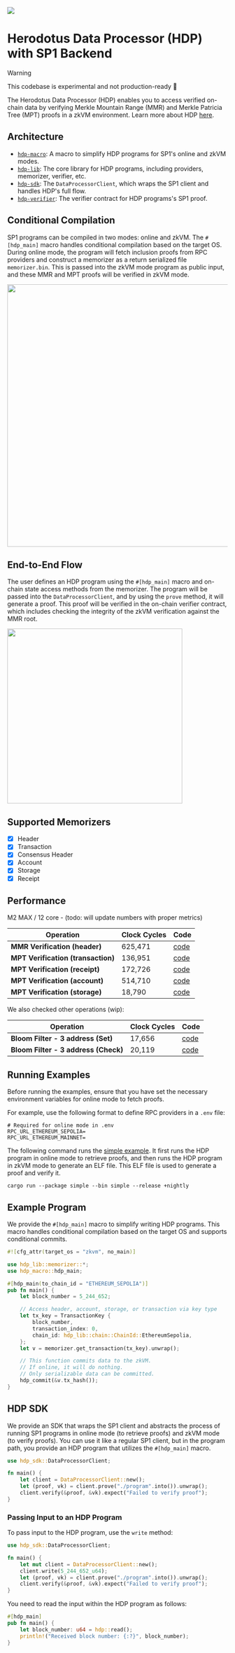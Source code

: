 ![](.github/banner.png)

# Herodotus Data Processor (HDP) with SP1 Backend

> [!WARNING]
> This codebase is experimental and not production-ready 🚧

The Herodotus Data Processor (HDP) enables you to access verified on-chain data by verifying Merkle Mountain Range (MMR) and Merkle Patricia Tree (MPT) proofs in a zkVM environment. Learn more about HDP [here](https://docs.herodotus.dev/herodotus-docs/developers/data-processor).

## Architecture

- [`hdp-macro`](./hdp-macro/): A macro to simplify HDP programs for SP1's online and zkVM modes.
- [`hdp-lib`](./lib/): The core library for HDP programs, including providers, memorizer, verifier, etc.
- [`hdp-sdk`](./hdp-sdk/): The `DataProcessorClient`, which wraps the SP1 client and handles HDP's full flow.
- [`hdp-verifier`](./hdp-verifier/): The verifier contract for HDP programs's SP1 proof.

## Conditional Compilation

SP1 programs can be compiled in two modes: online and zkVM. The `#[hdp_main]` macro handles conditional compilation based on the target OS. During online mode, the program will fetch inclusion proofs from RPC providers and construct a memorizer as a return serialized file `memorizer.bin`. This is passed into the zkVM mode program as public input, and these MMR and MPT proofs will be verified in zkVM mode.

<img src=".github/program_diagram.png" width="600">

## End-to-End Flow

The user defines an HDP program using the `#[hdp_main]` macro and on-chain state access methods from the memorizer. The program will be passed into the `DataProcessorClient`, and by using the `prove` method, it will generate a proof. This proof will be verified in the on-chain verifier contract, which includes checking the integrity of the zkVM verification against the MMR root.

<img src=".github/e2e.png" width="400">

## Supported Memorizers

- [x] Header
- [x] Transaction
- [x] Consensus Header
- [x] Account
- [x] Storage
- [x] Receipt

## Performance

M2 MAX / 12 core - (todo: will update numbers with proper metrics)

| Operation                          | Clock Cycles | Code                                            |
| ---------------------------------- | ------------ | ----------------------------------------------- |
| **MMR Verification (header)**      | 625,471      | [code](./lib/src/memorizer/header/zkvm.rs)      |
| **MPT Verification (transaction)** | 136,951      | [code](./lib/src/memorizer/transaction/zkvm.rs) |
| **MPT Verification (receipt)**     | 172,726      | [code](./lib/src/memorizer/receipt/zkvm.rs)     |
| **MPT Verification (account)**     | 514,710      | [code](./lib/src/memorizer/account/zkvm.rs)     |
| **MPT Verification (storage)**     | 18,790       | [code](./lib/src/memorizer/storage/zkvm.rs)     |

We also checked other operations (wip):

| Operation                            | Clock Cycles | Code                                              |
| ------------------------------------ | ------------ | ------------------------------------------------- |
| **Bloom Filter - 3 address (Set)**   | 17,656       | [code](./examples/compliance/program/src/main.rs) |
| **Bloom Filter - 3 address (Check)** | 20,119       | [code](./examples/compliance/program/src/main.rs) |

## Running Examples

Before running the examples, ensure that you have set the necessary environment variables for online mode to fetch proofs.

For example, use the following format to define RPC providers in a `.env` file:

```
# Required for online mode in .env
RPC_URL_ETHEREUM_SEPOLIA=
RPC_URL_ETHEREUM_MAINNET=
```

The following command runs the [simple example](./examples/simple/README.md). It first runs the HDP program in online mode to retrieve proofs, and then runs the HDP program in zkVM mode to generate an ELF file. This ELF file is used to generate a proof and verify it.

```
cargo run --package simple --bin simple --release +nightly
```

## Example Program

We provide the `#[hdp_main]` macro to simplify writing HDP programs. This macro handles conditional compilation based on the target OS and supports conditional commits.

```rust
#![cfg_attr(target_os = "zkvm", no_main)]

use hdp_lib::memorizer::*;
use hdp_macro::hdp_main;

#[hdp_main(to_chain_id = "ETHEREUM_SEPOLIA")]
pub fn main() {
    let block_number = 5_244_652;

    // Access header, account, storage, or transaction via key type
    let tx_key = TransactionKey {
        block_number,
        transaction_index: 0,
        chain_id: hdp_lib::chain::ChainId::EthereumSepolia,
    };
    let v = memorizer.get_transaction(tx_key).unwrap();

    // This function commits data to the zkVM.
    // If online, it will do nothing.
    // Only serializable data can be committed.
    hdp_commit(&v.tx_hash());
}
```

## HDP SDK

We provide an SDK that wraps the SP1 client and abstracts the process of running SP1 programs in online mode (to retrieve proofs) and zkVM mode (to verify proofs). You can use it like a regular SP1 client, but in the program path, you provide an HDP program that utilizes the `#[hdp_main]` macro.

```rust
use hdp_sdk::DataProcessorClient;

fn main() {
    let client = DataProcessorClient::new();
    let (proof, vk) = client.prove("./program".into()).unwrap();
    client.verify(&proof, &vk).expect("Failed to verify proof");
}
```

### Passing Input to an HDP Program

To pass input to the HDP program, use the `write` method:

```rust
use hdp_sdk::DataProcessorClient;

fn main() {
    let mut client = DataProcessorClient::new();
    client.write(5_244_652_u64);
    let (proof, vk) = client.prove("./program".into()).unwrap();
    client.verify(&proof, &vk).expect("Failed to verify proof");
}
```

You need to read the input within the HDP program as follows:

```rust
#[hdp_main]
pub fn main() {
    let block_number: u64 = hdp::read();
    println!("Received block number: {:?}", block_number);
}
```
